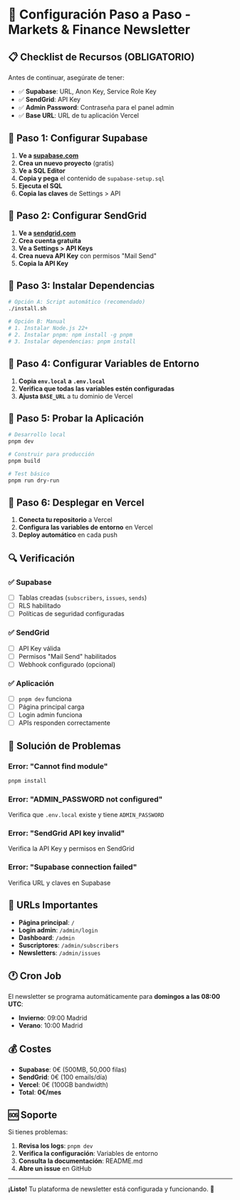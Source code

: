 # 🚀 Configuración Paso a Paso - Markets & Finance Newsletter

## 📋 Checklist de Recursos (OBLIGATORIO)

Antes de continuar, asegúrate de tener:

- ✅ **Supabase**: URL, Anon Key, Service Role Key
- ✅ **SendGrid**: API Key
- ✅ **Admin Password**: Contraseña para el panel admin
- ✅ **Base URL**: URL de tu aplicación Vercel

## 🎯 Paso 1: Configurar Supabase

1. **Ve a [supabase.com](https://supabase.com)**
2. **Crea un nuevo proyecto** (gratis)
3. **Ve a SQL Editor**
4. **Copia y pega** el contenido de `supabase-setup.sql`
5. **Ejecuta el SQL**
6. **Copia las claves** de Settings > API

## 🎯 Paso 2: Configurar SendGrid

1. **Ve a [sendgrid.com](https://sendgrid.com)**
2. **Crea cuenta gratuita**
3. **Ve a Settings > API Keys**
4. **Crea nueva API Key** con permisos "Mail Send"
5. **Copia la API Key**

## 🎯 Paso 3: Instalar Dependencias

```bash
# Opción A: Script automático (recomendado)
./install.sh

# Opción B: Manual
# 1. Instalar Node.js 22+
# 2. Instalar pnpm: npm install -g pnpm
# 3. Instalar dependencias: pnpm install
```

## 🎯 Paso 4: Configurar Variables de Entorno

1. **Copia `env.local` a `.env.local`**
2. **Verifica que todas las variables estén configuradas**
3. **Ajusta `BASE_URL`** a tu dominio de Vercel

## 🎯 Paso 5: Probar la Aplicación

```bash
# Desarrollo local
pnpm dev

# Construir para producción
pnpm build

# Test básico
pnpm run dry-run
```

## 🎯 Paso 6: Desplegar en Vercel

1. **Conecta tu repositorio** a Vercel
2. **Configura las variables de entorno** en Vercel
3. **Deploy automático** en cada push

## 🔍 Verificación

### ✅ Supabase
- [ ] Tablas creadas (`subscribers`, `issues`, `sends`)
- [ ] RLS habilitado
- [ ] Políticas de seguridad configuradas

### ✅ SendGrid
- [ ] API Key válida
- [ ] Permisos "Mail Send" habilitados
- [ ] Webhook configurado (opcional)

### ✅ Aplicación
- [ ] `pnpm dev` funciona
- [ ] Página principal carga
- [ ] Login admin funciona
- [ ] APIs responden correctamente

## 🚨 Solución de Problemas

### Error: "Cannot find module"
```bash
pnpm install
```

### Error: "ADMIN_PASSWORD not configured"
Verifica que `.env.local` existe y tiene `ADMIN_PASSWORD`

### Error: "SendGrid API key invalid"
Verifica la API Key y permisos en SendGrid

### Error: "Supabase connection failed"
Verifica URL y claves en Supabase

## 📱 URLs Importantes

- **Página principal**: `/`
- **Login admin**: `/admin/login`
- **Dashboard**: `/admin`
- **Suscriptores**: `/admin/subscribers`
- **Newsletters**: `/admin/issues`

## 🕐 Cron Job

El newsletter se programa automáticamente para **domingos a las 08:00 UTC**:
- **Invierno**: 09:00 Madrid
- **Verano**: 10:00 Madrid

## 💰 Costes

- **Supabase**: 0€ (500MB, 50,000 filas)
- **SendGrid**: 0€ (100 emails/día)
- **Vercel**: 0€ (100GB bandwidth)
- **Total**: **0€/mes**

## 🆘 Soporte

Si tienes problemas:
1. **Revisa los logs**: `pnpm dev`
2. **Verifica la configuración**: Variables de entorno
3. **Consulta la documentación**: README.md
4. **Abre un issue** en GitHub

---

**¡Listo!** Tu plataforma de newsletter está configurada y funcionando. 🎉 